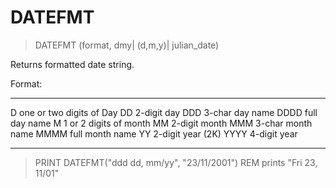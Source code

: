# DATEFMT

> DATEFMT (format, dmy| (d,m,y)| julian_date)

Returns formatted date string.


Format:
- -------------------------- 
D   one or two digits of Day
DD   2-digit day
DDD   3-char day name
DDDD   full day name
M   1 or 2 digits of month
MM   2-digit month
MMM   3-char month name
MMMM   full month name
YY   2-digit year (2K)
YYYY   4-digit year
- -------------------------- 
> PRINT DATEFMT("ddd dd, mm/yy", "23/11/2001")
REM prints "Fri 23, 11/01"


